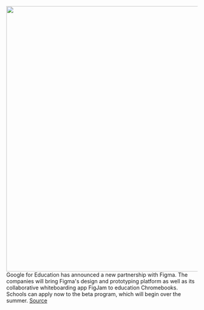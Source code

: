 <img src='https://cdn.vox-cdn.com/thumbor/xy9TT90XVhEuSM9Y9NFj3XiBmas=/0x0:4000x2666/1200x800/filters:focal(1754x1305:2394x1945)/cdn.vox-cdn.com/uploads/chorus_image/image/70951814/1233645475.0.jpg' width='700px' /><br/>
Google for Education has announced a new partnership with Figma. The companies will bring Figma's design and prototyping platform as well as its collaborative whiteboarding app FigJam to education Chromebooks. Schools can apply now to the beta program, which will begin over the summer.
<a href='https://www.theverge.com/2022/6/7/23157093/google-chromebook-students-figma-figjam-partnership'> Source <a/>